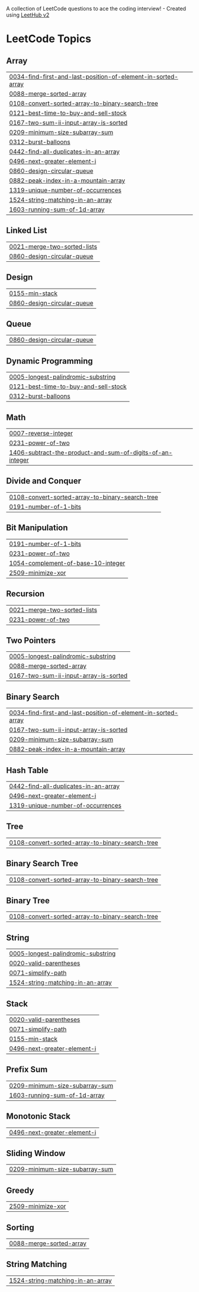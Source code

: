 A collection of LeetCode questions to ace the coding interview! - Created using [LeetHub v2](https://github.com/arunbhardwaj/LeetHub-2.0)
<!---LeetCode Topics Start-->
# LeetCode Topics
## Array
|  |
| ------- |
| [0034-find-first-and-last-position-of-element-in-sorted-array](https://github.com/akshajchainani/leetcode/tree/master/0034-find-first-and-last-position-of-element-in-sorted-array) |
| [0088-merge-sorted-array](https://github.com/akshajchainani/leetcode/tree/master/0088-merge-sorted-array) |
| [0108-convert-sorted-array-to-binary-search-tree](https://github.com/akshajchainani/leetcode/tree/master/0108-convert-sorted-array-to-binary-search-tree) |
| [0121-best-time-to-buy-and-sell-stock](https://github.com/akshajchainani/leetcode/tree/master/0121-best-time-to-buy-and-sell-stock) |
| [0167-two-sum-ii-input-array-is-sorted](https://github.com/akshajchainani/leetcode/tree/master/0167-two-sum-ii-input-array-is-sorted) |
| [0209-minimum-size-subarray-sum](https://github.com/akshajchainani/leetcode/tree/master/0209-minimum-size-subarray-sum) |
| [0312-burst-balloons](https://github.com/akshajchainani/leetcode/tree/master/0312-burst-balloons) |
| [0442-find-all-duplicates-in-an-array](https://github.com/akshajchainani/leetcode/tree/master/0442-find-all-duplicates-in-an-array) |
| [0496-next-greater-element-i](https://github.com/akshajchainani/leetcode/tree/master/0496-next-greater-element-i) |
| [0860-design-circular-queue](https://github.com/akshajchainani/leetcode/tree/master/0860-design-circular-queue) |
| [0882-peak-index-in-a-mountain-array](https://github.com/akshajchainani/leetcode/tree/master/0882-peak-index-in-a-mountain-array) |
| [1319-unique-number-of-occurrences](https://github.com/akshajchainani/leetcode/tree/master/1319-unique-number-of-occurrences) |
| [1524-string-matching-in-an-array](https://github.com/akshajchainani/leetcode/tree/master/1524-string-matching-in-an-array) |
| [1603-running-sum-of-1d-array](https://github.com/akshajchainani/leetcode/tree/master/1603-running-sum-of-1d-array) |
## Linked List
|  |
| ------- |
| [0021-merge-two-sorted-lists](https://github.com/akshajchainani/leetcode/tree/master/0021-merge-two-sorted-lists) |
| [0860-design-circular-queue](https://github.com/akshajchainani/leetcode/tree/master/0860-design-circular-queue) |
## Design
|  |
| ------- |
| [0155-min-stack](https://github.com/akshajchainani/leetcode/tree/master/0155-min-stack) |
| [0860-design-circular-queue](https://github.com/akshajchainani/leetcode/tree/master/0860-design-circular-queue) |
## Queue
|  |
| ------- |
| [0860-design-circular-queue](https://github.com/akshajchainani/leetcode/tree/master/0860-design-circular-queue) |
## Dynamic Programming
|  |
| ------- |
| [0005-longest-palindromic-substring](https://github.com/akshajchainani/leetcode/tree/master/0005-longest-palindromic-substring) |
| [0121-best-time-to-buy-and-sell-stock](https://github.com/akshajchainani/leetcode/tree/master/0121-best-time-to-buy-and-sell-stock) |
| [0312-burst-balloons](https://github.com/akshajchainani/leetcode/tree/master/0312-burst-balloons) |
## Math
|  |
| ------- |
| [0007-reverse-integer](https://github.com/akshajchainani/leetcode/tree/master/0007-reverse-integer) |
| [0231-power-of-two](https://github.com/akshajchainani/leetcode/tree/master/0231-power-of-two) |
| [1406-subtract-the-product-and-sum-of-digits-of-an-integer](https://github.com/akshajchainani/leetcode/tree/master/1406-subtract-the-product-and-sum-of-digits-of-an-integer) |
## Divide and Conquer
|  |
| ------- |
| [0108-convert-sorted-array-to-binary-search-tree](https://github.com/akshajchainani/leetcode/tree/master/0108-convert-sorted-array-to-binary-search-tree) |
| [0191-number-of-1-bits](https://github.com/akshajchainani/leetcode/tree/master/0191-number-of-1-bits) |
## Bit Manipulation
|  |
| ------- |
| [0191-number-of-1-bits](https://github.com/akshajchainani/leetcode/tree/master/0191-number-of-1-bits) |
| [0231-power-of-two](https://github.com/akshajchainani/leetcode/tree/master/0231-power-of-two) |
| [1054-complement-of-base-10-integer](https://github.com/akshajchainani/leetcode/tree/master/1054-complement-of-base-10-integer) |
| [2509-minimize-xor](https://github.com/akshajchainani/leetcode/tree/master/2509-minimize-xor) |
## Recursion
|  |
| ------- |
| [0021-merge-two-sorted-lists](https://github.com/akshajchainani/leetcode/tree/master/0021-merge-two-sorted-lists) |
| [0231-power-of-two](https://github.com/akshajchainani/leetcode/tree/master/0231-power-of-two) |
## Two Pointers
|  |
| ------- |
| [0005-longest-palindromic-substring](https://github.com/akshajchainani/leetcode/tree/master/0005-longest-palindromic-substring) |
| [0088-merge-sorted-array](https://github.com/akshajchainani/leetcode/tree/master/0088-merge-sorted-array) |
| [0167-two-sum-ii-input-array-is-sorted](https://github.com/akshajchainani/leetcode/tree/master/0167-two-sum-ii-input-array-is-sorted) |
## Binary Search
|  |
| ------- |
| [0034-find-first-and-last-position-of-element-in-sorted-array](https://github.com/akshajchainani/leetcode/tree/master/0034-find-first-and-last-position-of-element-in-sorted-array) |
| [0167-two-sum-ii-input-array-is-sorted](https://github.com/akshajchainani/leetcode/tree/master/0167-two-sum-ii-input-array-is-sorted) |
| [0209-minimum-size-subarray-sum](https://github.com/akshajchainani/leetcode/tree/master/0209-minimum-size-subarray-sum) |
| [0882-peak-index-in-a-mountain-array](https://github.com/akshajchainani/leetcode/tree/master/0882-peak-index-in-a-mountain-array) |
## Hash Table
|  |
| ------- |
| [0442-find-all-duplicates-in-an-array](https://github.com/akshajchainani/leetcode/tree/master/0442-find-all-duplicates-in-an-array) |
| [0496-next-greater-element-i](https://github.com/akshajchainani/leetcode/tree/master/0496-next-greater-element-i) |
| [1319-unique-number-of-occurrences](https://github.com/akshajchainani/leetcode/tree/master/1319-unique-number-of-occurrences) |
## Tree
|  |
| ------- |
| [0108-convert-sorted-array-to-binary-search-tree](https://github.com/akshajchainani/leetcode/tree/master/0108-convert-sorted-array-to-binary-search-tree) |
## Binary Search Tree
|  |
| ------- |
| [0108-convert-sorted-array-to-binary-search-tree](https://github.com/akshajchainani/leetcode/tree/master/0108-convert-sorted-array-to-binary-search-tree) |
## Binary Tree
|  |
| ------- |
| [0108-convert-sorted-array-to-binary-search-tree](https://github.com/akshajchainani/leetcode/tree/master/0108-convert-sorted-array-to-binary-search-tree) |
## String
|  |
| ------- |
| [0005-longest-palindromic-substring](https://github.com/akshajchainani/leetcode/tree/master/0005-longest-palindromic-substring) |
| [0020-valid-parentheses](https://github.com/akshajchainani/leetcode/tree/master/0020-valid-parentheses) |
| [0071-simplify-path](https://github.com/akshajchainani/leetcode/tree/master/0071-simplify-path) |
| [1524-string-matching-in-an-array](https://github.com/akshajchainani/leetcode/tree/master/1524-string-matching-in-an-array) |
## Stack
|  |
| ------- |
| [0020-valid-parentheses](https://github.com/akshajchainani/leetcode/tree/master/0020-valid-parentheses) |
| [0071-simplify-path](https://github.com/akshajchainani/leetcode/tree/master/0071-simplify-path) |
| [0155-min-stack](https://github.com/akshajchainani/leetcode/tree/master/0155-min-stack) |
| [0496-next-greater-element-i](https://github.com/akshajchainani/leetcode/tree/master/0496-next-greater-element-i) |
## Prefix Sum
|  |
| ------- |
| [0209-minimum-size-subarray-sum](https://github.com/akshajchainani/leetcode/tree/master/0209-minimum-size-subarray-sum) |
| [1603-running-sum-of-1d-array](https://github.com/akshajchainani/leetcode/tree/master/1603-running-sum-of-1d-array) |
## Monotonic Stack
|  |
| ------- |
| [0496-next-greater-element-i](https://github.com/akshajchainani/leetcode/tree/master/0496-next-greater-element-i) |
## Sliding Window
|  |
| ------- |
| [0209-minimum-size-subarray-sum](https://github.com/akshajchainani/leetcode/tree/master/0209-minimum-size-subarray-sum) |
## Greedy
|  |
| ------- |
| [2509-minimize-xor](https://github.com/akshajchainani/leetcode/tree/master/2509-minimize-xor) |
## Sorting
|  |
| ------- |
| [0088-merge-sorted-array](https://github.com/akshajchainani/leetcode/tree/master/0088-merge-sorted-array) |
## String Matching
|  |
| ------- |
| [1524-string-matching-in-an-array](https://github.com/akshajchainani/leetcode/tree/master/1524-string-matching-in-an-array) |
<!---LeetCode Topics End-->